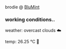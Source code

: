 brodie @ [BluMint](https://www.linkedin.com/company/blumint-io/)

<!--weather_start-->
### working conditions..

weather: overcast clouds ☁️

temp: 26.25 °C 🥶

<!--weather_end-->
